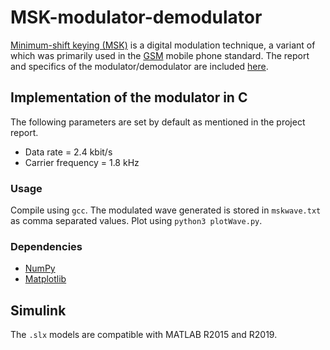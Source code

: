 # MSK-modulator-demodulator
[Minimum-shift keying (MSK)](https://en.wikipedia.org/wiki/Minimum-shift_keying) is a digital modulation technique, a variant of which was primarily used in the [GSM](https://en.wikipedia.org/wiki/GSM) mobile phone standard. The report and specifics of the modulator/demodulator are included [here](https://github.com/pronei/MSK-modulator-demodulator/blob/master/FinalReport-MSK.pdf).

## Implementation of the modulator in C
The following parameters are set by default as mentioned in the project report.
* Data rate = 2.4 kbit/s
* Carrier frequency = 1.8 kHz

### Usage
Compile using `gcc`. The modulated wave generated is stored in `mskwave.txt` as comma separated values. Plot using `python3 plotWave.py`.
### Dependencies
* [NumPy](https://pypi.org/project/numpy/)
* [Matplotlib](https://pypi.org/project/matplotlib/)

## Simulink
The `.slx` models are compatible with MATLAB R2015 and R2019.


